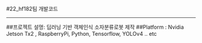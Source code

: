 #22_hf182팀 개발코드

---
##프로젝트 설멍: 딥러닝 기반 객체인식 소자분류로봇 제작
##Platform : Nvidia Jetson Tx2 , RaspberryPi, Python, Tensorflow, YOLOv4 .. etc


